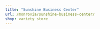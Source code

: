 ```yaml
---
title: "Sunshine Business Center"
url: /monrovia/sunshine-business-center/
shop: variety store
---
```

